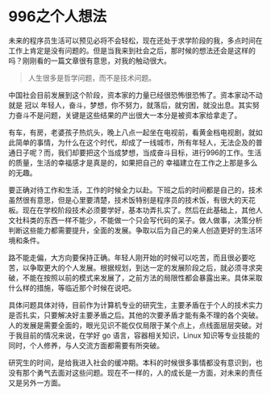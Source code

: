 # 996之个人想法

未来的程序员生活可以预见必将不会轻松，现在还处于求学阶段的我，多点时间在工作上肯定是没有问题的。但是当我来到社会之后，那时候的想法还会是这样的吗？刚刚看的一篇文章很有意思，对我的触动很大。

>人生很多是哲学问题，而不是技术问题。

中国社会目前发展到这个阶段，资本家的力量已经很恐怖很恐怖了。资本家动不动就是 冠以 年轻人，奋斗，梦想，你不努力，就落后，就穷困，就没出息。其实努力奋斗不是问题，关键是这些结果的产出很大一本分是被资本家给拿走了。

有车，有房，老婆孩子热炕头，晚上八点一起坐在电视前，看黄金档电视剧，就如此简单的事情，为什么在这个时代，却成了一线城市，所有年轻人，无法企及的普通日子呢？而，我们却要把这个当成梦想，当成奋斗目标，进行996的工作。生活的质量，生活的幸福感才是真是的，如果把自己的 幸福建立在工作之上那是多么的无趣。

要正确对待工作和生活，工作的时候全力以赴。下班之后的时间都是自己的，技术虽然很有意思，但是心里要清楚，技术饭特别是程序员的技术饭，有很大的天花板。现在在学校阶段技术必须要学好，基本功弄扎实了。然后在此基础上，其他人文社科类的东西一样不能少，不能做一个只会写代码的呆子。做人做事，决策分析判断这些能力都需要提升，全面的发展。争取以后为自己的亲人创造更好的生活环境和条件。

路不能走偏，大方向要保持正确。年轻人刚开始的时候可以吃苦，而且很必要吃苦，以争取更大的个人发展。根据规划，到达一定的发展阶段之后，就必须寻求突破，不能在按照以前的模式来发展了，之前方法的局限性都会暴露出来。具体采取什么样的措施，等临近那个时候在说吧。

具体问题具体对待，目前作为计算机专业的研究生，主要矛盾在于个人的技术实力是否扎实，只要解决好主要矛盾之后。其他的次要矛盾才能有条不理的各个突破。人的发展是需要全面的，眼光见识不能仅仅局限于某个点上，点线面层层突破。对于我目前的情况来说，在学好 go 语言，容器相关知识，Linux 知识等专业技能的同时，个人修养，与人交流方面都需要有所突破。

研究生的时间，是给我进入社会的缓冲期。本科的时候很多事情都没有意识到，也没有那个勇气去面对这些问题。现在不一样的，人的成长是一方面，对未来的责任又是另外一方面。